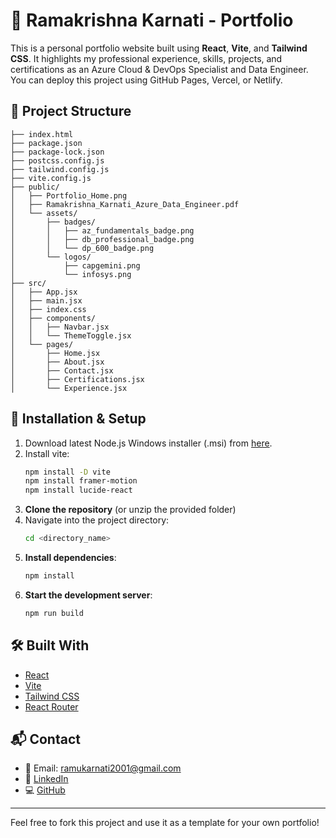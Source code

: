# 🚀 Ramakrishna Karnati - Portfolio

This is a personal portfolio website built using **React**, **Vite**, and **Tailwind CSS**. It highlights my professional experience, skills, projects, and certifications as an Azure Cloud & DevOps Specialist and Data Engineer.
You can deploy this project using GitHub Pages, Vercel, or Netlify.

## 📁 Project Structure

```
├── index.html
├── package.json
├── package-lock.json
├── postcss.config.js
├── tailwind.config.js
├── vite.config.js
├── public/
│   ├── Portfolio_Home.png
│   ├── Ramakrishna_Karnati_Azure_Data_Engineer.pdf
│   └── assets/
│       ├── badges/
│       │   ├── az_fundamentals_badge.png
│       │   ├── db_professional_badge.png
│       │   └── dp_600_badge.png
│       └── logos/
│           ├── capgemini.png
│           └── infosys.png
├── src/
│   ├── App.jsx
│   ├── main.jsx
│   ├── index.css
│   ├── components/
│   │   ├── Navbar.jsx
│   │   └── ThemeToggle.jsx
│   └── pages/
│       ├── Home.jsx
│       ├── About.jsx
│       ├── Contact.jsx
│       ├── Certifications.jsx
│       └── Experience.jsx
```

## 🔧 Installation & Setup

1. Download latest Node.js Windows installer (.msi) from [here](https://nodejs.org/en/download).
2. Install vite:
   ```bash
   npm install -D vite
   npm install framer-motion
   npm install lucide-react
   ```
4. **Clone the repository** (or unzip the provided folder)
5. Navigate into the project directory:
   ```bash
   cd <directory_name>
   ```
6. **Install dependencies**:
   ```bash
   npm install
   ```
7. **Start the development server**:
   ```bash
   npm run build
   ```

## 🛠 Built With

- [React](https://reactjs.org/)
- [Vite](https://vitejs.dev/)
- [Tailwind CSS](https://tailwindcss.com/)
- [React Router](https://reactrouter.com/)

## 📬 Contact

- 📧 Email: ramukarnati2001@gmail.com
- 🔗 [LinkedIn](https://linkedin.com/in/ramakrishna-karnati-899066170)
- 💻 [GitHub](https://github.com/RamuK2001)

---

Feel free to fork this project and use it as a template for your own portfolio!
